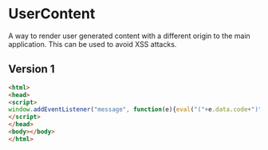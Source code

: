UserContent
===========

A way to render user generated content with a different origin to the main application.
This can be used to avoid XSS attacks.

Version 1
---------

```html
<html>
<head>
<script>
window.addEventListener("message", function(e){eval("("+e.data.code+")")(e)})
</script>
</head>
<body></body>
</html>
```
